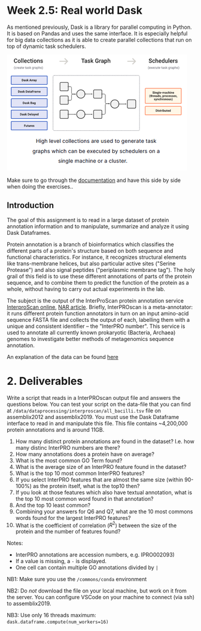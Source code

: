 # Week 2.5: Real world Dask

As mentioned previously, Dask is a library for parallel computing in Python. It is based on Pandas and uses the same interface. It is especially helpful for big data collections as it is able to create parallel collections that run on top of dynamic task schedulers.

![img](imgs/dask_overview.png)

Make sure to go through the <a href="https://docs.dask.org/en/stable/api.html" target="_blank">documentation</a> and have this side by side when doing the exercises..


## Introduction

The goal of this assignment is to read in a large dataset of protein annotation information and to manipulate, summarize and analyze it using Dask Dataframes.

Protein annotation is a branch of bioinformatics which classifies the different parts of a protein's structure based on both sequence and functional characteristics. For instance, it recognizes structural elements like trans-membrane helices, but also particular active sites ("Serine Protease") and also signal peptides ("periplasmic membrane tag"). The holy grail of this field is to use these different annotations of parts of the protein sequence, and to combine them to predict the function of the protein as a whole, without having to carry out actual experiments in the lab.

The subject is the output of the InterProScan protein annotation service [InterproScan online](http://www.ebi.ac.uk/interpro/), [NAR article](https://academic.oup.com/nar/article/49/D1/D344/5958491). Briefly, InterPROscan is a meta-annotator: it runs different protein function annotators in turn on an input amino-acid sequence FASTA file and collects the output of each, labelling them with a unique and consistent identifier – the "InterPRO number". This service is used to annotate all currently known prokaryotic (Bacteria, Archaea) genomes to investigate better methods of metagenomics sequence annotation.

An explanation of the data can be found <a href="https://interpro-documentation.readthedocs.io/en/latest/interproscan.html" target="_blank">here</a>

# 2. Deliverables

Write a script that reads in a InterPROscan output file and answers the questions below. You can test your script on the data-file that you can find at `/data/dataprocessing/interproscan/all_bacilli.tsv` file on assemblix2012 and assemblix2019. You must use the Dask Dataframe interface to read in and manipulate this file. This file contains ~4,200,000 protein annotations and is around 11GB.

1. How many distinct protein annotations are found in the dataset? I.e. how many distinc InterPRO numbers are there?
2. How many annotations does a protein have on average?
3. What is the most common GO Term found?
4. What is the average size of an InterPRO feature found in the dataset?
5. What is the top 10 most common InterPRO features?
6. If you select InterPRO features that are almost the same size (within 90-100%) as the protein itself, what is the top10 then?
7. If you look at those features which also have textual annotation, what is the top 10 most common word found in that annotation?
8. And the top 10 least common?
9. Combining your answers for Q6 and Q7, what are the 10 most commons words found for the largest InterPRO features?
10. What is the coefficient of correlation ($R^2$) between the size of the protein and the number of features found?

Notes:
- InterPRO annotations are accession numbers, e.g. IPRO002093)
- If a value is missing, a `-` is displayed.
- One cell can contain multiple GO annotations divided by `|`

NB1: Make sure you use the `/commons/conda` environment

NB2: Do *not* download the file on your local machine, but work on it from the server. You can configure VSCode on your machine to connect (via ssh) to assemblix2019. 

NB3: Use only 16 threads maximum: `dask.dataframe.compute(num_workers=16)`
